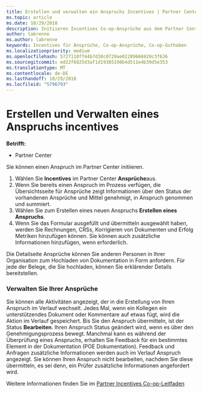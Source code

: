 ```yaml
---
title: Erstellen und verwalten ein Anspruchs Incentives | Partner Center
ms.topic: article
ms.date: 10/29/2018
description: Initiieren Incentives Co-op-Ansprüche aus dem Partner Center.
author: labrenne
ms.author: labrenne
keywords: Incentives für Ansprüche, Co-op-Ansprüche, Co-op-Guthaben
ms.localizationpriority: medium
ms.openlocfilehash: 5727110ff44b7d10c0729ae02289666920c3f636
ms.sourcegitcommit: ed22f6825d3af1d19385198b4d511e4b39d5e353
ms.translationtype: MT
ms.contentlocale: de-DE
ms.lasthandoff: 10/29/2018
ms.locfileid: "5796793"
---
```

# <a name="create-and-manage-an-incentives-claim"></a>Erstellen und Verwalten eines Anspruchs incentives

**Betrifft:**
- Partner Center

Sie können einen Anspruch im Partner Center initiieren. 

1. Wählen Sie **Incentives** im Partner Center **Ansprüche**aus.
2.  Wenn Sie bereits einen Anspruch im Prozess verfügen, die Übersichtsseite für Ansprüche zeigt Informationen über den Status der vorhandenen Ansprüche und Mittel genehmigt, in Anspruch genommen und summiert.
3.  Wählen Sie zum Erstellen eines neuen Anspruchs **Erstellen eines Anspruchs**.
4.  Wenn Sie das Formular ausgefüllt und übermitteln ausgewählt haben, werden Sie Rechnungen, CRSs, Korrigieren von Dokumenten und Erfolg Metriken hinzufügen können. Sie können auch zusätzliche Informationen hinzufügen, wenn erforderlich.

Die Detailseite Ansprüche können Sie anderen Personen in Ihrer Organisation zum Hochladen von Dokumentation in Form anfordern. Für jede der Belege, die Sie hochladen, können Sie erklärender Details bereitstellen. 

### <a name="manage-your-claims"></a>Verwalten Sie Ihrer Ansprüche

Sie können alle Aktivitäten angezeigt, der in die Erstellung von Ihren Anspruch im Verlauf wechselt. Jedes Mal, wenn ein Kollegen ein unterstützendes Dokument oder Kommentare auf etwas fügt, wird die Aktion im Verlauf gespeichert. Bis Sie den Anspruch übermitteln, ist der Status **Bearbeiten**. Ihren Anspruch Status geändert wird, wenn es über den Genehmigungsprozess bewegt. Manchmal kann es während der Überprüfung eines Anspruchs, erhalten Sie Feedback für ein bestimmtes Element in der Dokumentation (POE Dokumentation). Feedback und Anfragen zusätzliche Informationen werden auch im Verlauf Anspruch angezeigt. Sie können Ihren Anspruch nicht bearbeiten, nachdem Sie diese übermitteln, es sei denn, ein Prüfer zusätzliche Informationen angefordert wird.

Weitere Informationen finden Sie im [Partner Incentives Co-op-Leitfaden](https://assets.microsoft.com/coop-guidebook.pdf)
